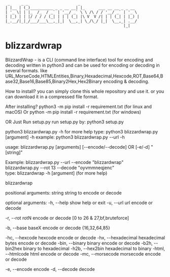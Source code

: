 

     _     _ _                      _                          
    | |__ | (_)__________ _ _ __ __| |_      ___ __ __ _ _ __  
    | '_ \| | |_  /_  / _` | '__/ _` \ \ /\ / / '__/ _` | '_ \ 
    | |_) | | |/ / / / (_| | | | (_| |\ V  V /| | | (_| | |_) |
    |_.__/|_|_/___/___\__,_|_|  \__,_| \_/\_/ |_|  \__,_| .__/ 
                                                        |_|    
                                        

# blizzardwrap
BlizzardWrap - is a CLI (command line interface) tool for encoding and decoding written in python3
and can be used for encoding or decoding in several formats.
like URL,MorseCode,HTMLEntities,Binary,Hexadecimal,Hexcode,ROT,Base64,Base32,Base16,Base85,Binary2Hex,Hex2Binary encoding & decoding.



How to install?
you can simply clone this whole repository and use it.
or you can download it in a compressed file format.

After installing?
python3 -m pip install -r requirement.txt   (for linux and macOS)
Or
python -m pip install -r requirement.txt    (for windows)

OR Just Run setup.py
run setup.py by:
python3 setup.py


python3 blizzardwrap.py -h
for more help type:
python3 blizzardwrap.py [argument] -h
example: python3 blizzardwrap.py --url -h

usage: blizzardwrap.py [arguments] [--encode/--decode] OR [-e/-d] "[string]"
                                                                                                              
Example: blizzardwrap.py --url --encode "blizzardwrap"                                                        
         blizzardwrap.py --rot 13 --decode  "oyvmmneqjenc"                                                    
type: blizzardwrap -h [argument]    (for more help)

blizzardwrap

positional arguments:
  string                string to encode or decode

optional arguments:
  -h, --help            show help or exit
  -u, --url             url encode or decode
  
  -r, --rot             rotN encode or decode
                        [0 to 26 & 27,bf,bruteforce]
                        
  -b, --base            baseX encode or decode
                        {16,32,64,85}
                        
  -hc, --hexcode        hexcode encode or decode
  -hx, --hexadecimal    hexadecimal bytes encode or decode
  -bin, --binary        binary encode or decode
  -b2h, --bin2hex       binary to hexadecimal
  -h2b, --hex2bin       hexadecimal to binary
  -html, --htmlcode     html encode or decode
  -mc, --morsecode      morsecode encode or decode
  
  -e, --encode          encode 
  -d, --decode          decode 
  
  
